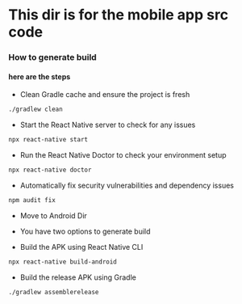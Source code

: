 # This dir is for the mobile app src code

### How to generate build

#### here are the steps

- Clean Gradle cache and ensure the project is fresh
```bash
./gradlew clean
```

- Start the React Native server to check for any issues
```bash
npx react-native start
```

- Run the React Native Doctor to check your environment setup
```bash
npx react-native doctor
```

- Automatically fix security vulnerabilities and dependency issues
```bash
npm audit fix
```

- Move to Android Dir

- You have two options to generate build

- Build the APK using React Native CLI
```bash
npx react-native build-android
```

- Build the release APK using Gradle
```bash
./gradlew assemblerelease
```